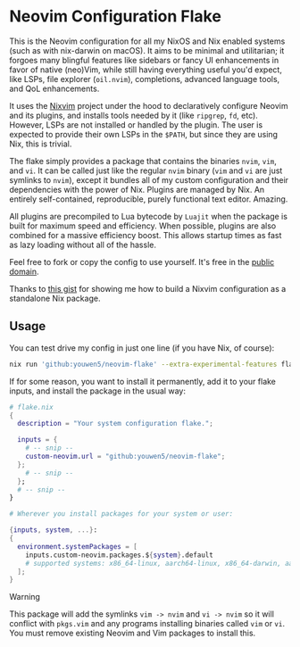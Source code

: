 # Neovim Configuration Flake

This is the Neovim configuration for all my NixOS and Nix enabled systems (such
as with nix-darwin on macOS). It aims to be minimal and utilitarian; it forgoes
many blingful features like sidebars or fancy UI enhancements in favor of
native (neo)Vim, while still having everything useful you'd expect, like LSPs,
file explorer (`oil.nvim`), completions, advanced language tools, and QoL
enhancements.

It uses the [Nixvim](https://nix-community.github.io/nixvim/) project under
the hood to declaratively configure Neovim and its plugins, and installs tools
needed by it (like `ripgrep`, `fd`, etc). However, LSPs are not installed or
handled by the plugin. The user is expected to provide their own LSPs in the
`$PATH`, but since they are using Nix, this is trivial.

The flake simply provides a package that contains the binaries `nvim`, `vim`,
and `vi`. It can be called just like the regular `nvim` binary (`vim` and `vi`
are just symlinks to `nvim`), except it bundles all of my custom configuration
and their dependencies with the power of Nix. Plugins are managed by Nix. An
entirely self-contained, reproducible, purely functional text editor. Amazing.

All plugins are precompiled to Lua bytecode by `Luajit` when the package is
built for maximum speed and efficiency. When possible, plugins are also
combined for a massive efficiency boost. This allows startup times as fast as
lazy loading without all of the hassle.

Feel free to fork or copy the config to use yourself. It's free in the [public
domain](./LICENSE).

Thanks to [this
gist](https://gist.github.com/siph/288b7c6b5f68a1902d28aebc95fde4c5) for
showing me how to build a Nixvim configuration as a standalone Nix package.

## Usage

You can test drive my config in just one line (if you have Nix, of course):

```sh
nix run 'github:youwen5/neovim-flake' --extra-experimental-features flakes --extra-experimental-features nix-command
```

If for some reason, you want to install it permanently, add it to your flake
inputs, and install the package in the usual way:

```nix
# flake.nix
{
  description = "Your system configuration flake.";

  inputs = {
    # -- snip --
    custom-neovim.url = "github:youwen5/neovim-flake";
  };
    # -- snip --
  };
  # -- snip --
}
```

```nix
# Wherever you install packages for your system or user:

{inputs, system, ...}:
{
  environment.systemPackages = [
    inputs.custom-neovim.packages.${system}.default
    # supported systems: x86_64-linux, aarch64-linux, x86_64-darwin, aarch64-darwin
  ];
}
```

> [!WARNING]
> This package will add the symlinks `vim -> nvim` and `vi -> nvim`
> so it will conflict with `pkgs.vim` and any programs installing binaries
> called `vim` or `vi`. You must remove existing Neovim and Vim packages to
> install this.
